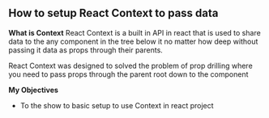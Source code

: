 ## How to setup React Context to pass data

**What is Context**
React Context is a built in API in react that is used to share data to the any component in the tree below it no matter how deep without passing it data as props through their parents.

React Context was designed to solved the problem of prop drilling where you need to pass props through the parent root down to the component

**My Objectives**
- To the show to basic setup to use Context in react project